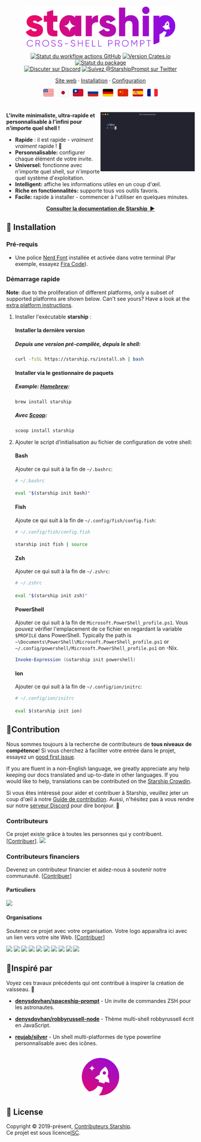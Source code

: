 <p align="center">
  <img
    width="400"
    src="https://raw.githubusercontent.com/starship/starship/master/media/logo.png"
    alt="Starship – Prompt Shell multi-platformes" />
</p>

<p align="center">
  <a href="https://github.com/starship/starship/actions"
    ><img
      src="https://img.shields.io/github/workflow/status/starship/starship/Main workflow/master?label=workflow&style=flat-square"
      alt="Statut du workflow actions GitHub" /></a>
  <a href="https://crates.io/crates/starship"
    ><img
      src="https://img.shields.io/crates/v/starship?style=flat-square"
      alt="Version Crates.io" /></a>
  <a href="https://repology.org/project/starship/versions"
    ><img
      src="https://img.shields.io/repology/repositories/starship?label=in%20repositories&style=flat-square"
      alt="Statut du package" /></a
><br />
  <a href="https://discord.gg/8Jzqu3T"
    ><img
      src="https://img.shields.io/discord/567163873606500352?label=discord&logoColor=white&style=flat-square"
      alt="Discuter sur Discord" /></a>
  <a href="https://twitter.com/StarshipPrompt"
    ><img
      src="https://img.shields.io/badge/twitter-@StarshipPrompt-1DA1F3?style=flat-square"
      alt="Suivez @StarshipPrompt sur Twitter" /></a>
</p>

<p align="center">
  <a href="https://starship.rs">Site web</a>
  ·
  <a href="#🚀-installation">Installation</a>
  ·
  <a href="https://starship.rs/config/">Configuration</a>
</p>

<p align="center">
  <a href="https://github.com/starship/starship/blob/master/README.md"
    ><img
      height="20"
      src="https://raw.githubusercontent.com/starship/starship/master/media/flag-us.png"
      alt="English" /></a>
  &nbsp;
  <a
    href="https://github.com/starship/starship/blob/master/docs/ja-JP/guide/README.md"
    ><img
      height="20"
      src="https://raw.githubusercontent.com/starship/starship/master/media/flag-jp.png"
      alt="日本語" /></a>
  &nbsp;
  <a
    href="https://github.com/starship/starship/blob/master/docs/zh-TW/guide/README.md"
    ><img
      height="20"
      src="https://raw.githubusercontent.com/starship/starship/master/media/flag-tw.png"
      alt="繁體中文" /></a>
  &nbsp;
  <a
    href="https://github.com/starship/starship/blob/master/docs/ru-RU/guide/README.md"
    ><img
      height="20"
      src="https://raw.githubusercontent.com/starship/starship/master/media/flag-ru.png"
      alt="Русский" /></a>
  &nbsp;
  <a
    href="https://github.com/starship/starship/blob/master/docs/de-DE/guide/README.md"
    ><img
      height="20"
      src="https://raw.githubusercontent.com/starship/starship/master/media/flag-de.png"
      alt="Deutsch" /></a>
  &nbsp;
  <a
    href="https://github.com/starship/starship/blob/master/docs/zh-CN/guide/README.md"
    ><img
      height="20"
      src="https://raw.githubusercontent.com/starship/starship/master/media/flag-cn.png"
      alt="简体中文" /></a>
  &nbsp;
  <a 
    href="https://github.com/starship/starship/blob/master/docs/es-ES/guide/README.md"
    ><img
      height="20"
      src="https://raw.githubusercontent.com/starship/starship/master/media/flag-es.png"
      alt="Espagnol" /></a>
  &nbsp;
  <a 
    href="https://github.com/starship/starship/blob/master/docs/fr-FR/guide/README.md"
    ><img
      height="20"
      src="https://raw.githubusercontent.com/starship/starship/master/media/flag-fr.png"
      alt="Français" /></a>
</p>

<h1></h1>

<img
  src="https://raw.githubusercontent.com/starship/starship/master/media/demo.gif"
  alt="Starship avec iTerm2 et le thème Snazzy"
  width="50%"
  align="right" />

**L'invite minimaliste, ultra-rapide et personnalisable à l'infini pour n'importe quel shell !**

- **Rapide** : il est rapide - _vraiment vraiment_ rapide ! 🚀
- **Personnalisable:** configurer chaque élément de votre invite.
- **Universel:** fonctionne avec n'importe quel shell, sur n'importe quel système d'exploitation.
- **Intelligent:** affiche les informations utiles en un coup d'œil.
- **Riche en fonctionnalités:** supporte tous vos outils favoris.
- **Facile:** rapide à installer - commencer à l'utiliser en quelques minutes.

<p align="center">
<a href="https://starship.rs/config/"><strong>Consulter la documentation de Starship&nbsp;&nbsp;▶</strong></a>
</p>

<a name="🚀-installation"></a>

## 🚀 Installation

### Pré-requis

- Une police [Nerd Font](https://www.nerdfonts.com/) installée et activée dans votre terminal (Par exemple, essayez [Fira Code](https://www.nerdfonts.com/font-downloads)).

### Démarrage rapide

**Note**: due to the proliferation of different platforms, only a subset of supported platforms are shown below. Can't see yours? Have a look at the [extra platform instructions](https://starship.rs/installing/).

1. Installer l'exécutable **starship** :


   #### Installer la dernière version


   ##### Depuis une version pré-compilée, depuis le shell:

   ```sh
   curl -fsSL https://starship.rs/install.sh | bash
   ```


   #### Installer via le gestionnaire de paquets


   ##### Example: [Homebrew](https://brew.sh/):

   ```sh
   brew install starship
   ```


   ##### Avec [Scoop](https://scoop.sh):

   ```powershell
   scoop install starship
   ```

2. Ajouter le script d’initialisation au fichier de configuration de votre shell:


   #### Bash

   Ajouter ce qui suit à la fin de `~/.bashrc`:

   ```sh
   # ~/.bashrc

   eval "$(starship init bash)"
   ```


   #### Fish

   Ajoute ce qui suit à la fin de `~/.config/fish/config.fish`:

   ```sh
   # ~/.config/fish/config.fish

   starship init fish | source
   ```


   #### Zsh

   Ajouter ce qui suit à la fin de `~/.zshrc`:

   ```sh
   # ~/.zshrc

   eval "$(starship init zsh)"
   ```


   #### PowerShell

   Ajouter ce qui suit à la fin de `Microsoft.PowerShell_profile.ps1`. Vous pouvez vérifier l'emplacement de ce fichier en regardant la variable `$PROFILE` dans PowerShell. Typically the path is `~\Documents\PowerShell\Microsoft.PowerShell_profile.ps1` or `~/.config/powershell/Microsoft.PowerShell_profile.ps1` on -Nix.

   ```powershell
   Invoke-Expression (&starship init powershell)
   ```


   #### Ion

   Ajouter ce qui suit à la fin de `~/.config/ion/initrc`:

   ```sh
   # ~/.config/ion/initrc

   eval $(starship init ion)
   ```

## 🤝Contribution

Nous sommes toujours à la recherche de contributeurs de **tous niveaux de compétence**! Si vous cherchez à faciliter votre entrée dans le projet, essayez un [good first issue](https://github.com/starship/starship/labels/🌱%20good%20first%20issue).

If you are fluent in a non-English language, we greatly appreciate any help keeping our docs translated and up-to-date in other languages. If you would like to help, translations can be contributed on the [Starship Crowdin](https://translate.starship.rs/).

Si vous êtes intéressé pour aider et contribuer à Starship, veuillez jeter un coup d'œil à notre [Guide de contribution](https://github.com/starship/starship/blob/master/CONTRIBUTING.md). Aussi, n'hésitez pas à vous rendre sur notre [serveur Discord](https://discord.gg/8Jzqu3T) pour dire bonjour. 👋

### Contributeurs

Ce projet existe grâce à toutes les personnes qui y contribuent. [[Contribuer](https://github.com/starship/starship/blob/master/CONTRIBUTING.md)].
<a href="https://github.com/starship/starship/graphs/contributors"><img src="https://opencollective.com/starship/contributors.svg?width=890&button=false" /></a>

### Contributeurs financiers

Devenez un contributeur financier et aidez-nous à soutenir notre communauté. [[Contribuer](https://opencollective.com/starship/contribute)]

#### Particuliers

<a href="https://opencollective.com/starship"><img src="https://opencollective.com/starship/individuals.svg?width=890"></a>

#### Organisations

Soutenez ce projet avec votre organisation. Votre logo apparaîtra ici avec un lien vers votre site Web. [[Contribuer](https://opencollective.com/starship/contribute)]

<a href="https://opencollective.com/starship/organization/0/website"><img src="https://opencollective.com/starship/organization/0/avatar.svg"></a>
<a href="https://opencollective.com/starship/organization/1/website"><img src="https://opencollective.com/starship/organization/1/avatar.svg"></a>
<a href="https://opencollective.com/starship/organization/2/website"><img src="https://opencollective.com/starship/organization/2/avatar.svg"></a>
<a href="https://opencollective.com/starship/organization/3/website"><img src="https://opencollective.com/starship/organization/3/avatar.svg"></a>
<a href="https://opencollective.com/starship/organization/4/website"><img src="https://opencollective.com/starship/organization/4/avatar.svg"></a>
<a href="https://opencollective.com/starship/organization/5/website"><img src="https://opencollective.com/starship/organization/5/avatar.svg"></a>
<a href="https://opencollective.com/starship/organization/6/website"><img src="https://opencollective.com/starship/organization/6/avatar.svg"></a>
<a href="https://opencollective.com/starship/organization/7/website"><img src="https://opencollective.com/starship/organization/7/avatar.svg"></a>
<a href="https://opencollective.com/starship/organization/8/website"><img src="https://opencollective.com/starship/organization/8/avatar.svg"></a>
<a href="https://opencollective.com/starship/organization/9/website"><img src="https://opencollective.com/starship/organization/9/avatar.svg"></a>

## 💭Inspiré par

Voyez ces travaux précédents qui ont contribué à inspirer la création de vaisseau. 🙏

- **[denysdovhan/spaceship-prompt](https://github.com/denysdovhan/spaceship-prompt)** - Un invite de commandes ZSH pour les astronautes.

- **[denysdovhan/robbyrussell-node](https://github.com/denysdovhan/robbyrussell-node)** - Thème multi-shell robbyrussell écrit en JavaScript.

- **[reujab/silver](https://github.com/reujab/silver)** - Un shell multi-platformes de type powerline personnalisable avec des icônes.

<p align="center">
    <br>
    <img width="100" src="https://raw.githubusercontent.com/starship/starship/master/media/icon.png" alt="Icône de fusée de Starship">
</p>

## 📝 License

Copyright © 2019-présent, [Contributeurs Starship](https://github.com/starship/starship/graphs/contributors).<br /> Ce projet est sous licence[ISC](https://github.com/starship/starship/blob/master/LICENSE).
